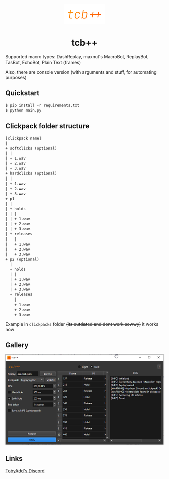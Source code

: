 <p align=center>
<img alt="logo" src="assets/tcb-col-transp-2-1.png" height="64" width="128">
</p>
<h1 align=center>tcb++</h1>
Supported macro types: DashReplay, maxnut's MacroBot, ReplayBot, TasBot, EchoBot, Plain Text (frames)

Also, there are console version (with arguments and stuff, for automating purposes)

## Quickstart
```shell
$ pip install -r requirements.txt
$ python main.py
```
## Clickpack folder structure
```
[clickpack name]
| 
+ softclicks (optional)
| |
| + 1.wav
| + 2.wav
| + 3.wav
+ hardclicks (optional)
| |
| + 1.wav
| + 2.wav
| + 3.wav
+ p1
| |
| + holds
| | |
| | + 1.wav
| | + 2.wav
| | + 3.wav
| + releases
|   |
|   + 1.wav
|   + 2.wav
|   + 3.wav
+ p2 (optional)
  |
  + holds
  | |
  | + 1.wav
  | + 2.wav
  | + 3.wav
  + releases
    |
    + 1.wav
    + 2.wav
    + 3.wav
```
Example in `clickpacks` folder ~~(its outdated and dont work sowwy)~~ it works now

## Gallery
![sc1](screenshot1.png)

## Links
[TobyAdd's Discord](https://discord.com/invite/mQHXzG72vU)
